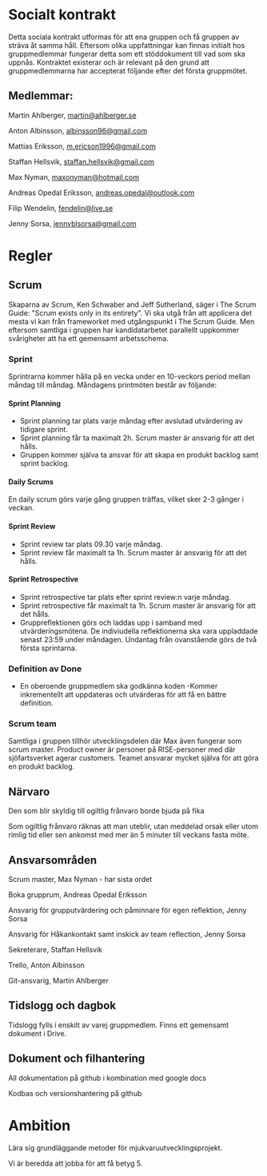 # Socialt kontrakt

Detta sociala kontrakt utformas för att ena gruppen och få gruppen av sträva åt samma håll. Eftersom olika uppfattningar kan finnas initialt hos gruppmedlemmar fungerar detta som ett stöddokument till vad som ska uppnås. Kontraktet existerar och är relevant på den grund att gruppmedlemmarna har accepterat följande efter det första gruppmötet.

## Medlemmar:

Martin Ahlberger, martin@ahlberger.se

Anton Albinsson, albinsson96@gmail.com

Mattias Eriksson, m.ericson1996@gmail.com

Staffan Hellsvik, staffan.hellsvik@gmail.com

Max Nyman, maxonyman@hotmail.com

Andreas Opedal Eriksson, andreas.opedal@outlook.com

Filip Wendelin, fendelin@live.se

Jenny Sorsa, jennyblsorsa@gmail.com

# Regler

## Scrum
Skaparna av Scrum, Ken Schwaber and Jeff Sutherland, säger i The Scrum Guide: 
"Scrum exists only in its entirety". Vi ska utgå från att applicera det mesta vi kan från frameworket med utgångspunkt i The Scrum Guide. Men eftersom samtliga i gruppen har kandidatarbetet parallellt uppkommer svårigheter att ha ett gemensamt arbetsschema. 

### Sprint
Sprintrarna kommer hålla på en vecka under en 10-veckors period mellan måndag till måndag. Måndagens printmöten består av följande: 

#### Sprint Planning
* Sprint planning tar plats varje måndag efter avslutad utvärdering av tidigare sprint.
* Sprint planning får ta maximalt 2h. Scrum master är ansvarig för att det hålls. 
* Gruppen kommer själva ta ansvar för att skapa en produkt backlog samt sprint backlog. 

#### Daily Scrums 
En daily scrum görs varje gång gruppen träffas, vilket sker 2-3 gånger i veckan. 

#### Sprint Review 
* Sprint review tar plats 09.30 varje måndag.
* Sprint review får maximalt ta 1h. Scrum master är ansvarig för att det hålls. 

#### Sprint Retrospective 
* Sprint retrospective tar plats efter sprint review:n varje måndag. 
* Sprint retrospective får maximalt ta 1h. Scrum master är ansvarig för att det hålls. 
* Gruppreflektionen görs och laddas upp i samband med utvärderingsmötena. De indiviudella reflektionerna ska vara uppladdade senast 23:59 under måndagen. Undantag från ovanstående görs de två första sprintarna. 
 
### Definition av Done
 * En oberoende gruppmedlem ska godkänna koden
-Kommer inkrementellt att uppdateras och utvärderas för att få en bättre definition. 
 
### Scrum team
Samtliga i gruppen tillhör utvecklingsdelen där Max även fungerar som scrum master. Product owner är personer på RISE-personer med där sjöfartsverket agerar customers. Teamet ansvarar mycket själva för att göra en produkt backlog.  

## Närvaro
Den som blir skyldig till ogiltlig frånvaro borde bjuda på fika

Som ogiltlig frånvaro räknas att man uteblir, utan meddelad orsak eller utom rimlig tid eller sen ankomst med mer än 5 minuter till veckans fasta möte.

## Ansvarsområden
Scrum master, Max Nyman - har sista ordet

Boka grupprum, Andreas Opedal Eriksson 

Ansvarig för grupputvärdering och påminnare för egen reflektion, Jenny Sorsa

Ansvarig för Håkankontakt samt inskick av team reflection, Jenny Sorsa

Sekreterare, Staffan Hellsvik

Trello, Anton Albinsson

Git-ansvarig, Martin Ahlberger

## Tidslogg och dagbok
Tidslogg fylls i enskilt av varej gruppmedlem. Finns ett gemensamt dokument i Drive. 

## Dokument och filhantering
All dokumentation på github i kombination med google docs

Kodbas och versionshantering på github

# Ambition
Lära sig grundläggande metoder för mjukvaruutvecklingsprojekt.

Vi är beredda att jobba för att få betyg 5.
